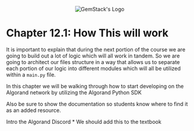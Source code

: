 <p align="center">
  <img
  src="https://camo.githubusercontent.com/e4ac909b3da508a9e5f8f5276359dd0d8a484a30dc58daf2b29755d87aa09b57/68747470733a2f2f67656d737461636b2e696f2f7374617469632f31626135356364376237663639393165633965646262386331343332323533342f30656261302f6c6f676f5f7072696d6172795f737461636b65642e61766966"
  alt="GemStack's Logo"
  />
</p>

# Chapter 12.1: How This will work
<!-- Basically want to use this section to explain to student how we will be setting up our development environment moving forward. -->
<!-- The big thing to point out here is that we will have a module for each portion of our logic which we will stich together in our main.py file to perform all our logic. -->
<!-- Is probably a good idea to even show students what the completed code will look like and how it will run so that they have a complete picture of what to expect at a high-level -->
It is important to explain that during the next portion of the course we are going to build out a lot of logic which will all work in tandem. So we are going to architect our files structure in a way that allows us to separate each portion of our logic into different modules which will all be utilized within a `main.py` file.

In this chapter we will be walking through how to start developing on the Algorand network by utilizing the Algorand Python SDK


Also be sure to show the documentation so students know where to find it as an added resource.

Intro the Algorand Discord
    * We should add this to the textbook